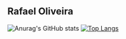 ## Rafael Oliveira

![Anurag's GitHub stats](https://github-readme-stats.vercel.app/api?username=rafaelodsantos&show_icons=true&theme=tokyonight)
[![Top Langs](https://github-readme-stats.vercel.app/api/top-langs/?username=rafaelodsantos&langs_count=5&show_icons=true&theme=tokyonight)](https://github.com/rafaelodsantos/github-readme-stats)
